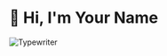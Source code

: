 # 👋 Hi, I'm **Your Name**

![Typewriter](https://readme-typing-svg.herokuapp.com?font=Fira+Code&pause=1000&color=36BCF7&center=true&vCenter=true&width=435&lines=MERN+Stack+Developer;ML+Model+Builder;Deep+Learning+Explorer)
